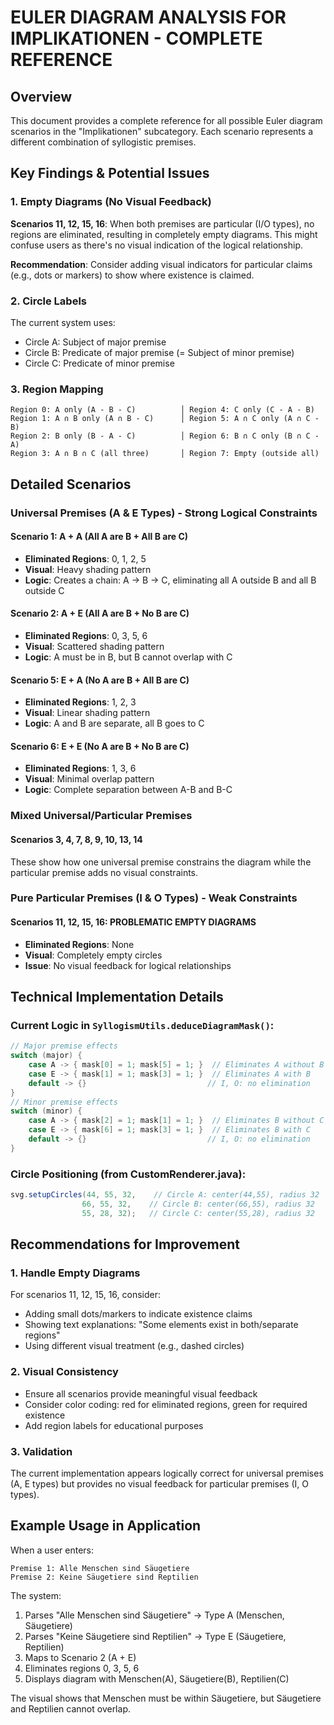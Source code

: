 # EULER DIAGRAM ANALYSIS FOR IMPLIKATIONEN - COMPLETE REFERENCE

## Overview
This document provides a complete reference for all possible Euler diagram scenarios in the "Implikationen" subcategory. Each scenario represents a different combination of syllogistic premises.

## Key Findings & Potential Issues

### 1. **Empty Diagrams (No Visual Feedback)**
**Scenarios 11, 12, 15, 16**: When both premises are particular (I/O types), no regions are eliminated, resulting in completely empty diagrams. This might confuse users as there's no visual indication of the logical relationship.

**Recommendation**: Consider adding visual indicators for particular claims (e.g., dots or markers) to show where existence is claimed.

### 2. **Circle Labels**
The current system uses:
- Circle A: Subject of major premise
- Circle B: Predicate of major premise (= Subject of minor premise) 
- Circle C: Predicate of minor premise

### 3. **Region Mapping**
```
Region 0: A only (A - B - C)          │ Region 4: C only (C - A - B)
Region 1: A ∩ B only (A ∩ B - C)      │ Region 5: A ∩ C only (A ∩ C - B)  
Region 2: B only (B - A - C)          │ Region 6: B ∩ C only (B ∩ C - A)
Region 3: A ∩ B ∩ C (all three)       │ Region 7: Empty (outside all)
```

## Detailed Scenarios

### **Universal Premises (A & E Types) - Strong Logical Constraints**

#### Scenario 1: A + A (All A are B + All B are C)
- **Eliminated Regions**: 0, 1, 2, 5
- **Visual**: Heavy shading pattern
- **Logic**: Creates a chain: A → B → C, eliminating all A outside B and all B outside C

#### Scenario 2: A + E (All A are B + No B are C)  
- **Eliminated Regions**: 0, 3, 5, 6
- **Visual**: Scattered shading pattern
- **Logic**: A must be in B, but B cannot overlap with C

#### Scenario 5: E + A (No A are B + All B are C)
- **Eliminated Regions**: 1, 2, 3  
- **Visual**: Linear shading pattern
- **Logic**: A and B are separate, all B goes to C

#### Scenario 6: E + E (No A are B + No B are C)
- **Eliminated Regions**: 1, 3, 6
- **Visual**: Minimal overlap pattern  
- **Logic**: Complete separation between A-B and B-C

### **Mixed Universal/Particular Premises**

#### Scenarios 3, 4, 7, 8, 9, 10, 13, 14
These show how one universal premise constrains the diagram while the particular premise adds no visual constraints.

### **Pure Particular Premises (I & O Types) - Weak Constraints**

#### Scenarios 11, 12, 15, 16: **PROBLEMATIC EMPTY DIAGRAMS**
- **Eliminated Regions**: None
- **Visual**: Completely empty circles
- **Issue**: No visual feedback for logical relationships

## Technical Implementation Details

### Current Logic in `SyllogismUtils.deduceDiagramMask()`:
```java
// Major premise effects
switch (major) {
    case A -> { mask[0] = 1; mask[5] = 1; }  // Eliminates A without B
    case E -> { mask[1] = 1; mask[3] = 1; }  // Eliminates A with B
    default -> {}                           // I, O: no elimination
}
// Minor premise effects  
switch (minor) {
    case A -> { mask[2] = 1; mask[1] = 1; }  // Eliminates B without C
    case E -> { mask[6] = 1; mask[3] = 1; }  // Eliminates B with C
    default -> {}                           // I, O: no elimination
}
```

### Circle Positioning (from CustomRenderer.java):
```java
svg.setupCircles(44, 55, 32,    // Circle A: center(44,55), radius 32
                66, 55, 32,    // Circle B: center(66,55), radius 32  
                55, 28, 32);   // Circle C: center(55,28), radius 32
```

## Recommendations for Improvement

### 1. **Handle Empty Diagrams**
For scenarios 11, 12, 15, 16, consider:
- Adding small dots/markers to indicate existence claims
- Showing text explanations: "Some elements exist in both/separate regions"
- Using different visual treatment (e.g., dashed circles)

### 2. **Visual Consistency**
- Ensure all scenarios provide meaningful visual feedback
- Consider color coding: red for eliminated regions, green for required existence
- Add region labels for educational purposes

### 3. **Validation**
The current implementation appears logically correct for universal premises (A, E types) but provides no visual feedback for particular premises (I, O types).

## Example Usage in Application

When a user enters:
```
Premise 1: Alle Menschen sind Säugetiere
Premise 2: Keine Säugetiere sind Reptilien  
```

The system:
1. Parses "Alle Menschen sind Säugetiere" → Type A (Menschen, Säugetiere)
2. Parses "Keine Säugetiere sind Reptilien" → Type E (Säugetiere, Reptilien)  
3. Maps to Scenario 2 (A + E)
4. Eliminates regions 0, 3, 5, 6
5. Displays diagram with Menschen(A), Säugetiere(B), Reptilien(C)

The visual shows that Menschen must be within Säugetiere, but Säugetiere and Reptilien cannot overlap.
